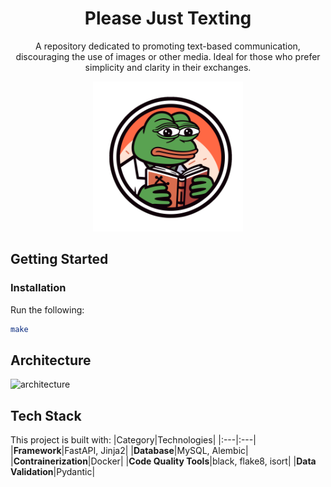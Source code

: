 <h1 align="center"> Please Just Texting</h1>
<p align="center">A repository dedicated to promoting text-based communication, discouraging the use of images or other media. Ideal for those who prefer simplicity and clarity in their exchanges.</p>

<p align="center"><img src="./logo.svg" alt="please-just-texting" width="240" /></p>

## Getting Started

### Installation
Run the following:

```bash
make
```

## Architecture

![architecture](./assets/architecture)

## Tech Stack
This project is built with:
|Category|Technologies|
|:---|:---|
|**Framework**|FastAPI, Jinja2|
|**Database**|MySQL, Alembic|
|**Contrainerization**|Docker|
|**Code Quality Tools**|black, flake8, isort|
|**Data Validation**|Pydantic|
